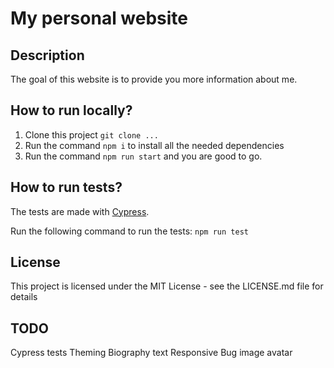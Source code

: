# My personal website

## Description

The goal of this website is to provide you more information 
about me.

## How to run locally?

1. Clone this project `git clone ...`
2. Run the command `npm i` to install all the needed dependencies
3. Run the command `npm run start` and you are good to go.

## How to run tests?

The tests are made with [Cypress](https://www.cypress.io).

Run the following command to run the tests: `npm run test`

## License

This project is licensed under the MIT License - see the LICENSE.md file for details

## TODO
Cypress tests
Theming
Biography text
Responsive
Bug image avatar